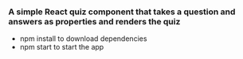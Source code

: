 ### A simple React quiz component that takes a question and answers as properties and renders the quiz
- npm install to download dependencies
- npm start to start the app
